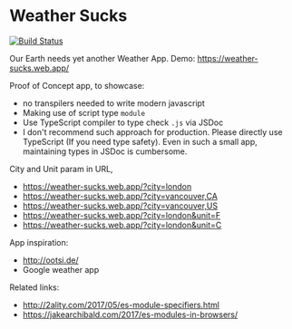 # Weather Sucks
[![Build Status](https://travis-ci.org/goldenratio/weather-sucks.svg?branch=master)](https://travis-ci.org/goldenratio/weather-sucks)

Our Earth needs yet another Weather App.
Demo: https://weather-sucks.web.app/

Proof of Concept app, to showcase:
- no transpilers needed to write modern javascript
- Making use of script type `module`
- Use TypeScript compiler to type check `.js` via JSDoc
- I don't recommend such approach for production. Please directly use TypeScript (If you need type safety). 
Even in such a small app, maintaining types in JSDoc is cumbersome.

City and Unit param in URL,
- https://weather-sucks.web.app/?city=london
- https://weather-sucks.web.app/?city=vancouver,CA
- https://weather-sucks.web.app/?city=vancouver,US
- https://weather-sucks.web.app/?city=london&unit=F
- https://weather-sucks.web.app/?city=london&unit=C

App inspiration:
- http://ootsi.de/
- Google weather app

Related links:
- http://2ality.com/2017/05/es-module-specifiers.html
- https://jakearchibald.com/2017/es-modules-in-browsers/
 
